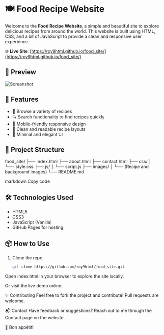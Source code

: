 # 🍽️ Food Recipe Website

Welcome to the **Food Recipe Website**, a simple and beautiful site to explore delicious recipes from around the world. This website is built using HTML, CSS, and a bit of JavaScript to provide a clean and responsive user experience.

🌐 **Live Site**: [https://roy9html.github.io/food_site/](https://roy9html.github.io/food_site/)

## 📸 Preview

![Screenshot](screenshot.png) <!-- Add a screenshot file named screenshot.png in your repo -->

## 🚀 Features

- 🍲 Browse a variety of recipes
- 🔍 Search functionality to find recipes quickly
- 📱 Mobile-friendly responsive design
- 🧾 Clean and readable recipe layouts
- 🎨 Minimal and elegant UI

## 📁 Project Structure

food_site/ ├── index.html ├── about.html ├── contact.html ├── css/ │ └── style.css ├── js/ │ └── script.js ├── images/ │ └── (Recipe and background images) └── README.md

markdown
Copy code

## 🛠️ Technologies Used

- HTML5
- CSS3
- JavaScript (Vanilla)
- GitHub Pages for hosting

## 📦 How to Use

1. Clone the repo:
   ```bash
   git clone https://github.com/roy9html/food_site.git
Open index.html in your browser to explore the site locally.

Or visit the live demo online.

✨ Contributing
Feel free to fork the project and contribute! Pull requests are welcome.

📬 Contact
Have feedback or suggestions? Reach out to me through the Contact page on the website.

🍴 Bon appétit!